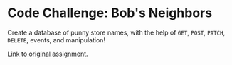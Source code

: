 # Code Challenge: Bob's Neighbors
Create a database of punny store names, with the help of `GET`, `POST`, `PATCH`, `DELETE`, events, and manipulation!

[Link to original assignment.](https://github.com/bdenney/bobs-next-door)
